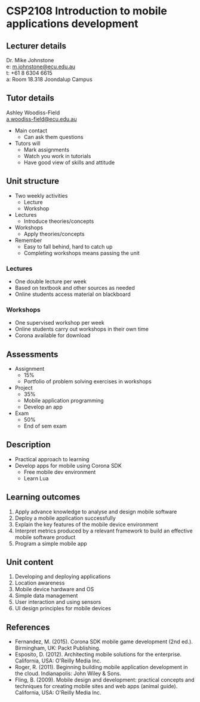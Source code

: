 # CSP2108 Introduction to mobile applications development

## Lecturer details

Dr. Mike Johnstone  
e: m.johnstone@ecu.edu.au  
t: +61 8 6304 6615  
a: Room 18.318 Joondalup Campus

## Tutor details

Ashley Woodiss-Field  
a.woodiss-field@ecu.edu.au

- Main contact
    - Can ask them questions
- Tutors will
    - Mark assignments
    - Watch you work in tutorials
    - Have good view of skills and attitude

## Unit structure

- Two weekly activities
    - Lecture
    - Workshop
- Lectures
    - Introduce theories/concepts
- Workshops
    - Apply theories/concepts
- Remember
    - Easy to fall behind, hard to catch up
    - Completing workshops means passing the unit

### Lectures

- One double lecture per week
- Based on textbook and other sources as needed
- Online students access material on blackboard

### Workshops

- One supervised workshop per week
- Online students carry out workshops in their own time
- Corona available for download

## Assessments

- Assignment
    - 15%
    - Portfolio of problem solving exercises in workshops
- Project
    - 35%
    - Mobile application programming
    - Develop an app
- Exam
    - 50%
    - End of sem exam

## Description

- Practical approach to learning
- Develop apps for mobile using Corona SDK
    - Free mobile dev environment
    - Learn Lua

## Learning outcomes

1. Apply advance knowledge to analyse and design mobile software
2. Deploy a mobile application successfully
3. Explain the key features of the mobile device environment
4. Interpret metrics produced by a relevant framework to build an effective mobile software product
5. Program a simple mobile app

## Unit content

1. Developing and deploying applications
2. Location awareness
3. Mobile device hardware and OS
4. Simple data management
5. User interaction and using sensors
6. UI design principles for mobile devices

## References

- Fernandez, M. (2015). Corona SDK mobile game development (2nd ed.). Birmingham, UK: Packt Publishing.
- Esposito, D. (2012). Architecting mobile solutions for the enterprise. California, USA: O'Reilly Media Inc.
- Roger, R. (2011). Beginning building mobile application development in the cloud. Indianapolis: John Wiley & Sons.
- Fling, B. (2009). Mobile design and development: practical concepts and techniques for creating mobile sites and web apps (animal guide). California, USA: O'Reilly Media Inc.